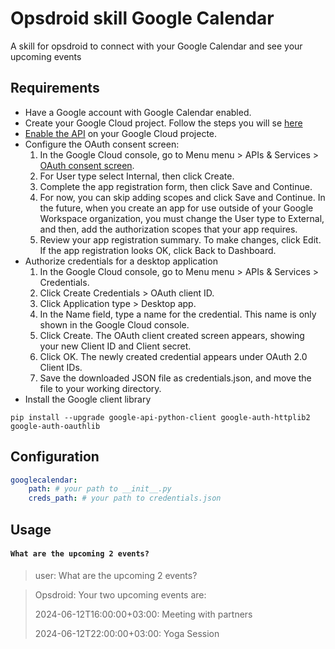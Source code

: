 # Opsdroid skill Google Calendar
A skill for opsdroid to connect with your Google Calendar and see your upcoming events

## Requirements
- Have a Google account with Google Calendar enabled.
- Create your Google Cloud project. Follow the steps you will se [here](https://developers.google.com/workspace/guides/create-project)
- [Enable the API](https://console.cloud.google.com/flows/enableapi?apiid=calendar-json.googleapis.com) on your Google Cloud projecte.
- Configure the OAuth consent screen:
    1. In the Google Cloud console, go to Menu menu > APIs & Services > [OAuth consent screen](https://console.cloud.google.com/apis/credentials/consent).
    2. For User type select Internal, then click Create.
    3. Complete the app registration form, then click Save and Continue.
    4. For now, you can skip adding scopes and click Save and Continue. In the future, when you create an app for use outside of your Google Workspace organization, you must change the User type to External, and then, add the authorization scopes that your app requires.
    5. Review your app registration summary. To make changes, click Edit. If the app registration looks OK, click Back to Dashboard.
- Authorize credentials for a desktop application
    1. In the Google Cloud console, go to Menu menu > APIs & Services > Credentials.
    2. Click Create Credentials > OAuth client ID.
    3. Click Application type > Desktop app.
    4. In the Name field, type a name for the credential. This name is only shown in the Google Cloud console.
    5. Click Create. The OAuth client created screen appears, showing your new Client ID and Client secret.
    6. Click OK. The newly created credential appears under OAuth 2.0 Client IDs.
    7. Save the downloaded JSON file as credentials.json, and move the file to your working directory.
- Install the Google client library
~~~
pip install --upgrade google-api-python-client google-auth-httplib2 google-auth-oauthlib
~~~
## Configuration
```yaml
googlecalendar:
    path: # your path to __init__.py
    creds_path: # your path to credentials.json
```
## Usage

#### `What are the upcoming 2 events?`

> user: What are the upcoming 2 events?

> Opsdroid: Your two upcoming events are:
>
> 2024-06-12T16:00:00+03:00: Meeting with partners
>
> 2024-06-12T22:00:00+03:00: Yoga Session

